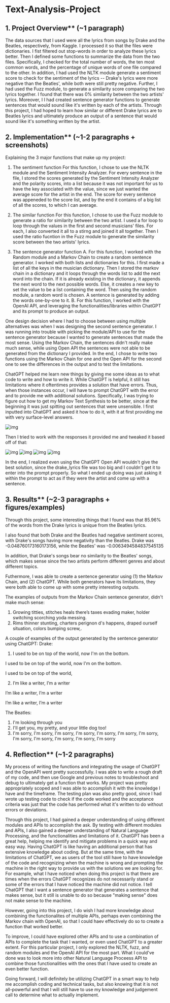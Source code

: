 # Text-Analysis-Project
 
## 1. Project Overview** (~1 paragraph)

The data sources that I used were all the lyrics from songs by Drake and the Beatles, respectively, from Kaggle. I processed it so that the files were dictionaries. I fist filtered out stop-words in order to analyze these lyrics better. Then I defined some functions to summarize the data from the two files. Specifically, I checked for the total number of words, the ten most common words, and the percentage of unique words of one file compared to the other. In addition, I had used the NLTK module generate a sentiment score to check for the sentiment of the lyrics -- Drake's lyrics were more negative than the Beatles', while both were still pretty negative. Further, I had used the Fuzz module, to generate a similarity score comparing the two lyrics together. I found that there was 0% similarity between the two artists' lyrics. Moreover, I I had created sentence generator functions to generate sentences that would sound like it's written by each of the artists. Through this project, I had hoped to learn how similar or different Drake lyrics are to Beatles lyrics and ultimately produce an output of a sentence that would sound like it's something written by the artist.

## 2. Implementation** (~1-2 paragraphs + screenshots)

Explaining the 3 major functions that make up my project:
1. The sentiment function
For this function, I chose to use the NLTK module and the Sentiment Intensity Analyzer. For every sentence in the file, I stored the scores generated by the Sentiment Intensity Analyzer and the polarity scores, into a list because it was not important for us to have the key associated with the value, since we just wanted the average score for the artist in the end. The score for every sentence was appeneded to the score list, and by the end it contains of a big list of all the scores, to which I can average.

2. The similar function
For this function, I chose to use the Fuzz module to generate a ratio for similarity between the two artist. I used a for loop to loop through the values in the first and second musicians' files. For each, I also converted it all to a stirng and joined it all together. Then I used the ratio fucntion in the Fuzz module to generate the similarity score between the two artists' lyrics.

3. The sentence generator function
    A. For this function, I worked with the Random module and a Markov Chain to create a random sentence generator. I worked with both lists and dictionaries for this. I first made a list of all the keys in the musician dictionary. Then I stored the markov chain in a dictionary and it loops through the words list to add the next word into the chain. If it is already existing in the dictionary, it appends the next word to the next possible words. Else, it creates a new key to set the value to be a list containing the word. Then using the random module, a random word is chosen. A sentence is generated by adding the words one-by-one to it.
    B. For this function, I worked with the OpenAI API, and leveraging the functionalities/libraries within ChatGPT and its prompt to produce an output.

One design decision where I had to choose between using multiple alternatives was when I was designing the second sentence generator. I was running into trouble with picking the module/API to use for the sentence generator because I wanted to generate sentences that made the most sense. Using the Markov Chain, the sentences didn't really make much sense, while using Open API the sentences were not able to be generated from the dictionary I provided. In the end, I chose to write two functions using the Markov Chain for one and the Open API for the second one to see the differences in the output and to test the limitations.

ChatGPT helped me learn new things by giving me some ideas as to what code to write and how to write it. While ChatGPT is helpful, it still has limitations where it oftentimes provides a solution that have errors. Thus, when those instances occur, I will have to prompt ChatGPT with the error and to provide me with additional solutions. Specifically, I was trying to figure out how to get my Markov Text Synthesis to be better, since at the beginning it was just spitting out sentences that were unsensible. I first inputted into ChatGPT and asked it how to do it, with it at first providing me with very surface-level answers.

![img](Screen%20Shot%202023-03-23%20at%2010.12.15%20PM.png)

Then I tried to work with the responses it provided me and tweaked it based off of that:

![img](Screen%20Shot%202023-03-23%20at%2010.29.22%20PM.png)
![img](Screen%20Shot%202023-03-24%20at%2011.28.32%20AM.png)
![img](Screen%20Shot%202023-03-24%20at%2011.28.49%20AM.png)
![img](Screen%20Shot%202023-03-24%20at%2011.29.11%20AM.png)


In the end, I realized even using the ChatGPT Open API wouldn't give the best solution, since the drake_lyrics file was too big and I couldn't get it to enter into the prompt properly. So what I ended up doing was just asking it within the prompt to act as if they were the artist and come up with a sentence.

## 3. Results** (~2-3 paragraphs + figures/examples)

Through this project, some interesting things that I found was that 85.96%  of the words from the Drake lyrics is unique from the Beatles lyrics.

I also found that both Drake and the Beatles had negative sentiment scores, with Drake's songs having more negativity than the Beatles. Drake was -0.048760173160173156, while the Beatles' was -0.0063494584837545135

In addition, that Drake's songs bear no similarity to the Beatles' songs, which makes sense since the two artists perform different genres and about different topics.

Futhermore, I was able to create a sentence generator using (1) the Markov Chain, and (2) ChatGPT. While both generators have its limitations, they were both able to come up with some pretty interesting outputs.

The examples of outputs from the Markov Chain sentence generator, didn't make much sense:
1. Growing titties, stitches heals there’s taxes evading maker, holder switching scorching yoda messing.
2. Rims thinner stunting, charters perignon d's happens, draped ourself situation, colors bumping screw,.

A couple of examples of the output generated by the sentence generator using ChatGPT:
Drake:
1. I used to be on top of the world, now I'm on the bottom.

I used to be on top of the world, now I'm on the bottom.

I used to be on top of the world,

2. I’m like a writer, I’m a writer

I’m like a writer, I’m a writer

I’m like a writer, I’m a writer

The Beatles:

1. I'm looking through you
2. I'll get you, my pretty, and your little dog too!
3. I'm sorry, I'm sorry, I'm sorry, I'm sorry, I'm sorry, I'm sorry, I'm sorry, I'm sorry, I'm sorry, I'm sorry, I'm sorry, I'm sorry
   
## 4. Reflection** (~1-2 paragraphs)

My process of writing the functions and integrating the usage of ChatGPT and the OpenAPI went pretty successfully. I was able to write a rough draft of my code, and then use Google and previous notes to troubleshoot and debug to ultimately get a function that works. My project was pretty appropriately scoped and I was able to accomplish it with the knowledge I have and the timeframe. The testing plan was also pretty good, since I had wrote up testing code to check if the code worked and the acceptance criteria was just that the code has performed what it's written to do without errors or deviations.

Through this project, I had gained a deeper understanding of using different modules and APIs to accomplish the ask. By testing with different modules and APIs, I also gained a deeper understanding of Natural Language Processing, and the functionalities and limitations of it. ChatGPT has been a great help, helping me identify and mitigate problems in a quick way and easy way. Having ChatGPT is like having an additional person that has extensive knowledge about coding. But at the same time, with the limitations of ChatGPT, we as users of the tool  still have to have knowledge of the code and recognizing when the machine is wrong and prompting the machine in the right way to provide us with the solutions we are looking for. For example, what I have noticed when doing this project is that there are times when the errors ChatGPT recognizes do not necessarily stand or some of the errors that I have noticed the machine did not notice. I tell ChatGPT that I want a sentence generator that generates a sentence that makes sense, but it still is unable to do so because "making sense" does not make sense to the machine. 

However, going into this project, I do wish I had more knowledge about combining the functionalites of multiple APIs, perhaps even combining the Markov chain with OpenAI, so that I could haev effectively do so to create a function that worked better. 

To improve, I could have explored other APIs and to use a combination of APIs to complete the task that I wanted, or even used ChatGPT to a greater extent. For this particular project, I only explored the NLTK, fuzz, and random modules and the OpenAI API for the most part. What I could've done was to look more into other Natural Language Proceess API to combine those functionalities with the ones that I have used to create an even better function.

Going forward, I will definitely be utilizing ChatGPT in a smart way to help me accomplish coding and technical tasks, but also knowing that it is not all-powerful and that I will still have to use my knowledge and judgement call to determine what to actually implement.

